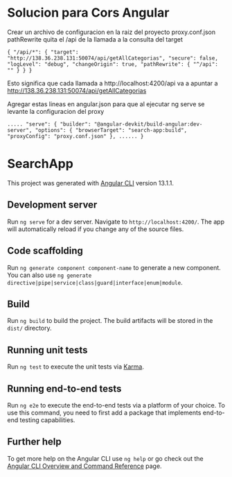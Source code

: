 # Solucion para Cors Angular
 Crear un archivo de configuracion en la raiz del proyecto proxy.conf.json 
 pathRewrite quita el /api de la llamada a la consulta del target
 
 `{
  "/api/*": {
    "target": "http://138.36.238.131:50074/api/getAllCategorias",
    "secure": false,
    "logLevel": "debug",
    "changeOrigin": true,
      "pathRewrite": {
        "^/api": ""
      }
  }
}`

Esto significa que cada llamada a http://localhost:4200/api va a apuntar a http://138.36.238.131:50074/api/getAllCategorias

Agregar estas lineas en angular.json para que al ejecutar ng serve se levante la configuracion del proxy

`.....
"serve": {
          "builder": "@angular-devkit/build-angular:dev-server",
          "options": {
            "browserTarget": "search-app:build",
            "proxyConfig": "proxy.conf.json"
          },
    ......
}`

# SearchApp

This project was generated with [Angular CLI](https://github.com/angular/angular-cli) version 13.1.1.

## Development server

Run `ng serve` for a dev server. Navigate to `http://localhost:4200/`. The app will automatically reload if you change any of the source files.

## Code scaffolding

Run `ng generate component component-name` to generate a new component. You can also use `ng generate directive|pipe|service|class|guard|interface|enum|module`.

## Build

Run `ng build` to build the project. The build artifacts will be stored in the `dist/` directory.

## Running unit tests

Run `ng test` to execute the unit tests via [Karma](https://karma-runner.github.io).

## Running end-to-end tests

Run `ng e2e` to execute the end-to-end tests via a platform of your choice. To use this command, you need to first add a package that implements end-to-end testing capabilities.

## Further help

To get more help on the Angular CLI use `ng help` or go check out the [Angular CLI Overview and Command Reference](https://angular.io/cli) page.
